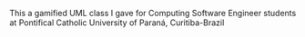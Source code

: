 This a gamified UML class I gave for Computing Software Engineer students at Pontifical Catholic University of Paraná, Curitiba-Brazil